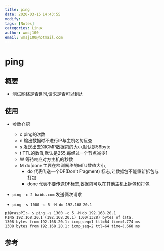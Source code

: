 ```yaml
---
title: ping
date: 2020-03-15 14:43:55
modify: 
tags: [Notes]
categories: Linux
author: wmsj100
email: wmsj100@hotmail.com
---
```


# ping

## 概要

- 测试网络是否连同,请求是否可以到达

## 使用

- 参数介绍
	- c ping的次数
	- n 输出数据时不进行IP与主机名的反查
	- s 发送出去的ICMP数据包的大小,默认是56byte
	- t TTL的数值,默认是255,每经过一个节点减少1
	- W 等待响应对方主机的秒数
	- M do|done 主要在检测网络的MTU数值大小,
		- do 代表传送一个DF(Don't Fragment) 标志,让数据包不能重新拆包与打包
		- done 代表不要传送DF标志,数据包可以在其他主机上拆包和打包

- `ping -c 2 baidu.com` 发送俩次请求
- `ping -s 1000 -c 5 -M do 192.168.20.1`
```
pi@raspPI:~ $ ping -s 1300 -c 5 -M do 192.168.20.1
PING 192.168.20.1 (192.168.20.1) 1300(1328) bytes of data.
1308 bytes from 192.168.20.1: icmp_seq=1 ttl=64 time=0.774 ms
1308 bytes from 192.168.20.1: icmp_seq=2 ttl=64 time=0.668 ms
```

## 参考


